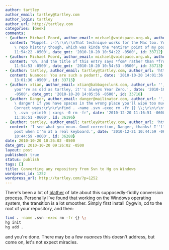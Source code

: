 ```yaml
---
author: tartley
author_email: tartley@tartley.com
author_login: tartley
author_url: http://tartley.com
categories: [Geek]
comments:
- {author: Michael Foord, author_email: michael@voidspace.org.uk, author_url: 'http://www.voidspace.org.uk/',
  content: "Muppet. :-)\r\n\r\nThat technique works for the Mac too. You lose your\
    \ repo history though, which was kinda the *entire* point of my post...", date: '2010-10-20
    11:54:22 -0500', date_gmt: '2010-10-20 10:54:22 -0500', id: 33712}
- {author: Michael Foord, author_email: michael@voidspace.org.uk, author_url: 'http://www.voidspace.org.uk/',
  content: 'Oh, and the title of this entry says *fom* rather than *from*.', date: '2010-10-20
    11:54:53 -0500', date_gmt: '2010-10-20 10:54:53 -0500', id: 33713}
- {author: tartley, author_email: tartley@tartley.com, author_url: 'http://tartley.com',
  content: Nuances! You are such a pedant!, date: '2010-10-20 14:01:36 -0500', date_gmt: '2010-10-20
    13:01:36 -0500', id: 33715}
- {author: xtian, author_email: xtian@babbageclunk.com, author_url: '', content: 'When
    you''re as old as tartley, it''s always Year Zero.', date: '2010-10-20 15:05:56
    -0500', date_gmt: '2010-10-20 14:05:56 -0500', id: 33716}
- {author: Danger, author_email: danger@mailinator.com, author_url: '', content: "Danger\
    \ danger! If you have spaces in the wrong place you'll wipe too much.\r\n\r\n\
    Correct ways:\r\n\r\nfind . -name .svn -exec rm -fr {} \\;\r\n\r\nfind . -name\
    \ .svn -print0 | xargs -0 rm -fr", date: '2010-12-20 11:16:51 -0600', date_gmt: '2010-12-20
    11:16:51 -0600', id: 36196}
- {author: tartley, author_email: tartley@tartley.com, author_url: 'http://tartley.com',
  content: 'I see what you mean. Good correction, Danger, thanks! I''ll correct the
    post when I''m at a real keyboard.', date: '2010-12-21 10:44:59 -0600', date_gmt: '2010-12-21
    10:44:59 -0600', id: 36288}
date: 2010-10-20 10:26:02 -0500
date_gmt: 2010-10-20 09:26:02 -0500
layout: post
published: true
status: publish
tags: []
title: Converting any repository from Svn to Hg on Windows
wordpress_id: 1252
wordpress_url: http://tartley.com/?p=1252
---
```


There's been a lot of
[blather](http://www.voidspace.org.uk/python/weblog/index.shtml) of late
about this supposedly-fiddly conversion process. Personally I've found
that working on the Windows operating system, the transition is a lot
smoother. Simply first install Cygwin, cd to the root of your
repository, and then:

``` bash
find . -name .svn -exec rm -fr {} \;
hg init
hg add .
```

and you're done. There may be a few *nuances* this doesn't address, but
come on, let's not expect miracles.
